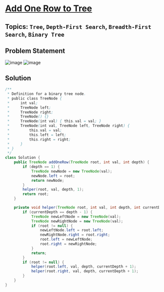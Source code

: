 # [Add One Row to Tree](https://leetcode.com/problems/add-one-row-to-tree/description/)
## Topics: `Tree`, `Depth-First Search`, `Breadth-First Search`, `Binary Tree`
## Problem Statement
![image](https://github.com/SiddhantKumarMaurya/LeetCode_Questions/assets/107787014/363eebbb-d7ab-4ff0-bcff-deff82017da8)
![image](https://github.com/SiddhantKumarMaurya/LeetCode_Questions/assets/107787014/e8bfbdf7-e8ac-42f2-b6d4-ea5ac23273d3)
## Solution
```java
/**
 * Definition for a binary tree node.
 * public class TreeNode {
 *     int val;
 *     TreeNode left;
 *     TreeNode right;
 *     TreeNode() {}
 *     TreeNode(int val) { this.val = val; }
 *     TreeNode(int val, TreeNode left, TreeNode right) {
 *         this.val = val;
 *         this.left = left;
 *         this.right = right;
 *     }
 * }
 */
class Solution {
    public TreeNode addOneRow(TreeNode root, int val, int depth) {
        if (depth == 1) {
            TreeNode newNode = new TreeNode(val);
            newNode.left = root;
            return newNode;
        }
        helper(root, val, depth, 1);
        return root;
    }

    private void helper(TreeNode root, int val, int depth, int currentDepth) {
        if (currentDepth == depth - 1) {
            TreeNode newLeftNode = new TreeNode(val);
            TreeNode newRightNode = new TreeNode(val);
            if (root != null) {
                newLeftNode.left = root.left;
                newRightNode.right = root.right;
                root.left = newLeftNode;
                root.right = newRightNode;
            }
            return;
        }
        if (root != null) {
            helper(root.left, val, depth, currentDepth + 1);
            helper(root.right, val, depth, currentDepth + 1);
        }
    }
}
```
